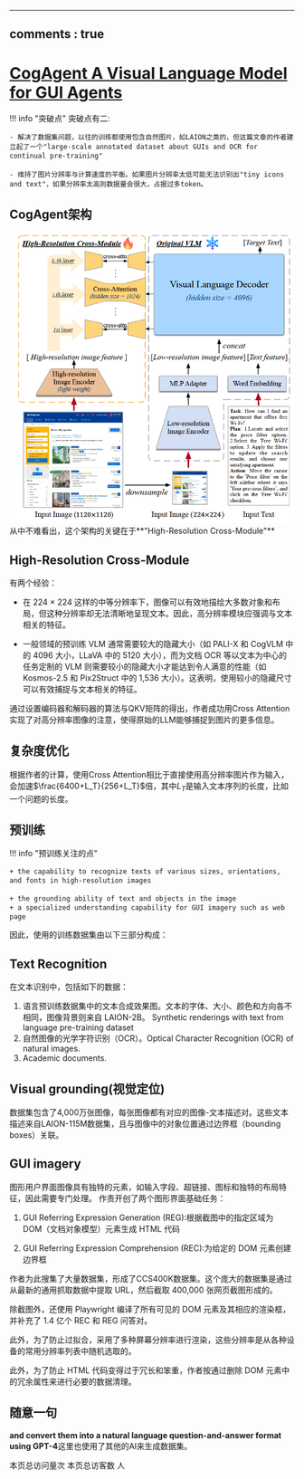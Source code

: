 <script defer src="https://vercount.one/js"></script>
---
comments : true
---

# [CogAgent  A Visual Language Model for GUI Agents](https://arxiv.org/pdf/2312.08914)

!!! info "突破点"
    突破点有二:

    - 解决了数据集问题，以往的训练都使用包含自然图片，如LAION之类的，但这篇文章的作者建立起了一个"large-scale annotated dataset about GUIs and OCR for continual pre-training"

    - 维持了图片分辨率与计算速度的平衡。如果图片分辨率太低可能无法识别出"tiny icons and text"，如果分辨率太高则数据量会很大，占据过多token。

## CogAgent架构
![架构图](../../image/pp2.png)
从中不难看出，这个架构的关键在于**"High-Resolution Cross-Module"**

## High-Resolution Cross-Module

有两个经验：

+ 在 224 × 224 这样的中等分辨率下，图像可以有效地描绘大多数对象和布局，但这种分辨率却无法清晰地呈现文本。因此，高分辨率模块应强调与文本相关的特征。

+ 一般领域的预训练 VLM 通常需要较大的隐藏大小（如 PALI-X 和 CogVLM 中的 4096 大小，LLaVA 中的 5120 大小），而为文档 OCR 等以文本为中心的任务定制的 VLM 则需要较小的隐藏大小才能达到令人满意的性能（如 Kosmos-2.5 和 Pix2Struct 中的 1,536 大小）。这表明，使用较小的隐藏尺寸可以有效捕捉与文本相关的特征。

通过设置编码器和解码器的算法与QKV矩阵的得出，作者成功用Cross Attention实现了对高分辨率图像的注意，使得原始的LLM能够捕捉到图片的更多信息。

## 复杂度优化

根据作者的计算，使用Cross Attention相比于直接使用高分辨率图片作为输入，会加速$\frac{6400+L_T}{256+L_T}$倍，其中$L_T$是输入文本序列的长度，比如一个问题的长度。

## 预训练

!!! info "预训练关注的点"

    + the capability to recognize texts of various sizes, orientations, and fonts in high-resolution images

    + the grounding ability of text and objects in the image
    + a specialized understanding capability for GUI imagery such as web page
因此，使用的训练数据集由以下三部分构成：

## Text Recognition

在文本识别中，包括如下的数据：

1. 语言预训练数据集中的文本合成效果图。文本的字体、大小、颜色和方向各不相同，图像背景则来自 LAION-2B。  Synthetic renderings with text from language pre-training dataset
2. 自然图像的光学字符识别（OCR）。Optical Character Recognition (OCR) of natural images.
3. Academic documents.

## Visual grounding(视觉定位)

数据集包含了4,000万张图像，每张图像都有对应的图像-文本描述对。这些文本描述来自LAION-115M数据集，且与图像中的对象位置通过边界框（bounding boxes）关联。

## GUI imagery
图形用户界面图像具有独特的元素，如输入字段、超链接、图标和独特的布局特征，因此需要专门处理。
作责开创了两个图形界面基础任务：

1. GUI Referring Expression Generation (REG):根据截图中的指定区域为 DOM（文档对象模型）元素生成 HTML 代码

2. GUI Referring Expression Comprehension (REC):为给定的 DOM 元素创建边界框

作者为此搜集了大量数据集，形成了CCS400K数据集。这个庞大的数据集是通过从最新的通用抓取数据中提取 URL，然后截取 400,000 张网页截图形成的。

除截图外，还使用 Playwright 编译了所有可见的 DOM 元素及其相应的渲染框，并补充了 1.4 亿个 REC 和 REG 问答对。

此外，为了防止过拟合，采用了多种屏幕分辨率进行渲染，这些分辨率是从各种设备的常用分辨率列表中随机选取的。

此外，为了防止 HTML 代码变得过于冗长和笨重，作者按通过删除 DOM 元素中的冗余属性来进行必要的数据清理。

## 随意一句

**and convert them into a natural language question-and-answer format using GPT-4**这里也使用了其他的AI来生成数据集。


<span id="busuanzi_container_page_pv">本页总访问量<span id="busuanzi_value_page_pv"></span>次</span>
<span id="busuanzi_container_page_uv">本页总访客数 <span id="busuanzi_value_page_uv"></span> 人</span>
